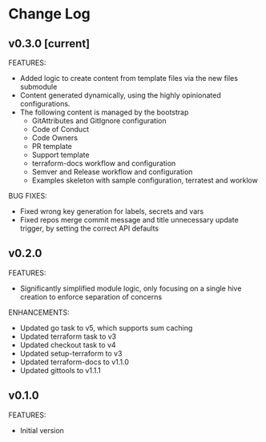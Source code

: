 # Change Log

## v0.3.0 [current]
FEATURES:
- Added logic to create content from template files via the new files submodule
- Content generated dynamically, using the highly opinionated configurations.
- The following content is managed by the bootstrap
  - GitAttributes and GitIgnore configuration
  - Code of Conduct
  - Code Owners
  - PR template
  - Support template
  - terraform-docs workflow and configuration
  - Semver and Release workflow and configuration
  - Examples skeleton with sample configuration, terratest and worklow

BUG FIXES:
- Fixed wrong key generation for labels, secrets and vars
- Fixed repos merge commit message and title unnecessary update trigger, by setting the correct API defaults

## v0.2.0
FEATURES:
- Significantly simplified module logic, only focusing on a single hive creation to enforce separation of concerns

ENHANCEMENTS:
- Updated go task to v5, which supports sum caching
- Updated terraform task to v3
- Updated checkout task to v4
- Updated setup-terraform to v3
- Updated terraform-docs to v1.1.0
- Updated gittools to v1.1.1

## v0.1.0
FEATURES:
- Initial version